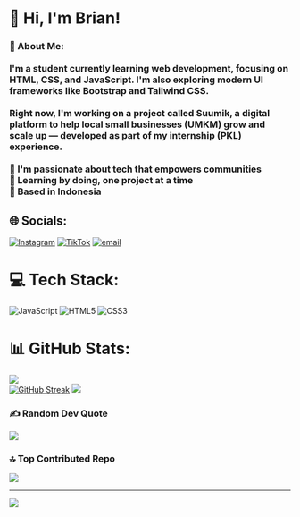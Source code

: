 # 👋 Hi, I'm Brian!
### 💫 About Me:<br><br>I'm a student currently learning web development, focusing on **HTML**, **CSS**, and **JavaScript**. I'm also exploring modern UI frameworks like **Bootstrap** and **Tailwind CSS**.<br><br>Right now, I'm working on a project called **Suumik**, a digital platform to help local small businesses (UMKM) grow and scale up — developed as part of my internship (PKL) experience.<br><br>🌱 I'm passionate about tech that empowers communities  <br>🔧 Learning by doing, one project at a time  <br>📍 Based in Indonesia  <br>


## 🌐 Socials:
[![Instagram](https://img.shields.io/badge/Instagram-%23E4405F.svg?logo=Instagram&logoColor=white)](https://instagram.com/briandnr) [![TikTok](https://img.shields.io/badge/TikTok-%23000000.svg?logo=TikTok&logoColor=white)](https://tiktok.com/@briiiaaaannnnnn) [![email](https://img.shields.io/badge/Email-D14836?logo=gmail&logoColor=white)](mailto:dbrianatha@gmail.com) 

# 💻 Tech Stack:
![JavaScript](https://img.shields.io/badge/javascript-%23323330.svg?style=plastic&logo=javascript&logoColor=%23F7DF1E) ![HTML5](https://img.shields.io/badge/html5-%23E34F26.svg?style=plastic&logo=html5&logoColor=white) ![CSS3](https://img.shields.io/badge/css3-%231572B6.svg?style=plastic&logo=css3&logoColor=white)
# 📊 GitHub Stats:
![](https://github-readme-stats.vercel.app/api?username=briangtg&theme=dark&hide_border=false&include_all_commits=true&count_private=true)<br/>
[![GitHub Streak](https://github-readme-streak-stats.herokuapp.com?user=briangtg&theme=dark&hide_border=true&locale=id)](https://git.io/streak-stats)
![](https://github-readme-stats.vercel.app/api/top-langs/?username=briangtg&theme=dark&hide_border=false&include_all_commits=true&count_private=true&layout=compact)

### ✍️ Random Dev Quote
![](https://quotes-github-readme.vercel.app/api?type=vetical&theme=dark)

### 🔝 Top Contributed Repo
![](https://github-contributor-stats.vercel.app/api?username=briangtg&limit=5&theme=dark&combine_all_yearly_contributions=true)

---
[![](https://visitcount.itsvg.in/api?id=briangtg&icon=5&color=0)](https://visitcount.itsvg.in)

<!-- Proudly created with GPRM ( https://gprm.itsvg.in ) -->
